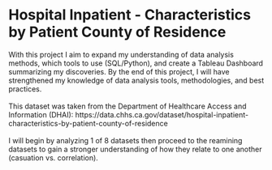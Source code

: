 <h1> Hospital Inpatient - Characteristics by Patient County of Residence </h1>
With this project I aim to expand my understanding of data analysis methods, which tools to use (SQL/Python), and create a Tableau Dashboard summarizing my discoveries. 
By the end of this project, I will have strengthened my knowledge of data analysis tools, methodologies, and best practices. 
<br></br>
This dataset was taken from the Department of Healthcare Access and Information (DHAI): https://data.chhs.ca.gov/dataset/hospital-inpatient-characteristics-by-patient-county-of-residence
<br></br>
I will begin by analyzing 1 of 8 datasets then proceed to the reamining datasets to gain a stronger understanding of how they relate to one another (casuation vs. correlation). 
